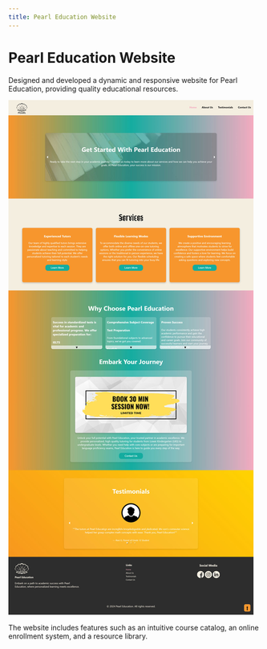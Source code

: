```yaml
---
title: Pearl Education Website
---
```


# Pearl Education Website

Designed and developed a dynamic and responsive website for Pearl Education, providing quality educational resources.

![Pearl Education](../images/9.jpg)

The website includes features such as an intuitive course catalog, an online enrollment system, and a resource library.
